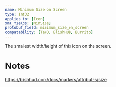 ```yaml
---
name: Minimum Size on Screen
type: Int32
applies_to: [Icon]
xml_fields: [MinSize]
protobuf_field: minimum_size_on_screen
compatability: [TacO, BlishHUD, Burrito]
---
```

The smallest width/height of this icon on the screen.

Notes
=====
https://blishhud.com/docs/markers/attributes/size
